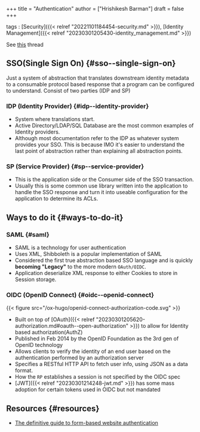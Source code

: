 +++
title = "Authentication"
author = ["Hrishikesh Barman"]
draft = false
+++

tags
: [Security]({{< relref "20221101184454-security.md" >}}), [Identity Management]({{< relref "20230301205430-identity_management.md" >}})

See [this](https://www.reddit.com/r/selfhosted/comments/w6y5v0/understanding_authentication/) thread


## SSO(Single Sign On) {#sso--single-sign-on}

Just a system of abstraction that translates downstream identity metadata to a consumable protocol based response that a program can be configured to understand. Consist of two parties (IDP and SP)


### IDP (Identity Provider) {#idp--identity-provider}

-   System where translations start.
-   Active Directory/LDAP/SQL Database are the most common examples of Identity providers.
-   Although most documentation refer to the IDP as whatever system provides your SSO. This is because IMO it's easier to understand the last point of abstraction rather than explaining all abstraction points.


### SP (Service Provider) {#sp--service-provider}

-   This is the application side or the Consumer side of the SSO transaction.
-   Usually this is some common use library written into the application to handle the SSO response and turn it into useable configuration for the application to determine its ACLs.


## Ways to do it {#ways-to-do-it}


### SAML {#saml}

-   SAML is a technology for user authentication
-   Uses XML, Shibboleth is a popular implementation of SAML
-   Considered the first true abstraction based SSO language and is quickly **becoming "Legacy"** to the more modern `OAuth/OIDC`.
-   Application deserialize XML response to either Cookies to store in Session storage.


### OIDC (OpenID Connect) {#oidc--openid-connect}

{{< figure src="/ox-hugo/openid-connect-authorization-code.svg" >}}

-   Built on top of [OAuth]({{< relref "20230301205620-authorization.md#oauth--open-authorization" >}}) to allow for Identity based authorization(AuthZ)
-   Published in Feb 2014 by the OpenID Foundation as the 3rd gen of OpenID technology
-   Allows clients to verify the identity of an end user based on the authentication performed by an authorization server
-   Specifies a RESTful HTTP API to fetch user info, using JSON as a data format.
-   How the `RP` establishes a session is not specified by the OIDC spec
-   [JWT]({{< relref "20230301214248-jwt.md" >}}) has some mass adoption for certain tokens used in OIDC but not mandated


## Resources {#resources}

-   [The definitive guide to form-based website authentication](https://stackoverflow.com/questions/549/the-definitive-guide-to-form-based-website-authentication)
